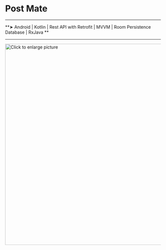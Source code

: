 # Post Mate 
---
**➤ Android
 | Kotlin
 | Rest API with Retrofit
 | MVVM
 | Room Persistence Database
 | RxJava **

---
<a href="https://drive.google.com/uc?export=view&id=1CJVHRze6T09EMSTQvmq0boTDbDQeqFyM"><img src="https://drive.google.com/uc?export=view&id=1CJVHRze6T09EMSTQvmq0boTDbDQeqFyM" style="width: 650px; max-width: 100%; height: auto" title="Click to enlarge picture" />
